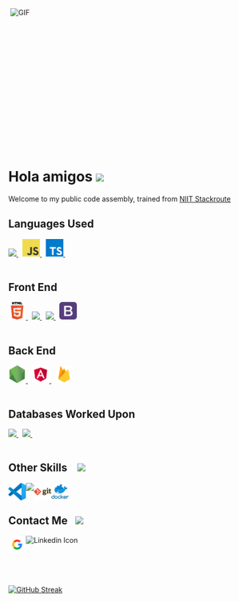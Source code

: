 <img align="right" alt="GIF" src="https://github.com/abhisheknaiidu/abhisheknaiidu/blob/master/code.gif?raw=true" width="500" height="320"/>

# Hola amigos <img height="35" src="https://media.tenor.com/A7eequnhcGwAAAAC/hand.gif">

Welcome to my public code assembly, trained from <a href="https://www.niit.com/stackroute/" >NIIT Stackroute</a>
<!-- <img src="https://ik.imagekit.io/levister/messagif__1__wZdOd6zM4.gif?ik-sdk-version=javascript-1.4.3&updatedAt=1666917373780"> -->

## Languages Used
<a href="https://www.cplusplus.com/">
    <img height="35" src="https://www.google.com/url?sa=i&url=https%3A%2F%2F1000logos.net%2Fjava-logo%2F&psig=AOvVaw0M_lkrkvaWRww4zH8L9GTe&ust=1674679364903000&source=images&cd=vfe&ved=0CBAQjRxqFwoTCLjxkfeI4fwCFQAAAAAdAAAAABAJ">
</a>
&nbsp;
<a href="https://developer.mozilla.org/en-US/docs/Web/JavaScript">
    <img height="35" src="https://raw.githubusercontent.com/github/explore/80688e429a7d4ef2fca1e82350fe8e3517d3494d/topics/javascript/javascript.png">
</a>
&nbsp;
<a href="https://www.typescriptlang.org/docs/">
    <img height="35" src="https://raw.githubusercontent.com/github/explore/80688e429a7d4ef2fca1e82350fe8e3517d3494d/topics/typescript/typescript.png">
</a>
&nbsp;
<!-- <a href="https://www.python.org/doc/">
    <img height="35" src="https://raw.githubusercontent.com/github/explore/80688e429a7d4ef2fca1e82350fe8e3517d3494d/topics/python/python.png">
</a> -->
<br/>
<br/>


## Front End 
<a href="https://www.w3schools.com/html/default.asp">
    <img height="35" src="https://raw.githubusercontent.com/github/explore/80688e429a7d4ef2fca1e82350fe8e3517d3494d/topics/html/html.png">
</a>
&nbsp;
<a href="https://developer.mozilla.org/en-US/docs/Web/CSS">
    <img height="35" src="https://www.google.com/url?sa=i&url=https%3A%2F%2Fwww.pngwing.com%2Fen%2Fsearch%3Fq%3Dcss%2BLogo&psig=AOvVaw1lBEIQsNOspuJ_0WZaSE2w&ust=1674679465928000&source=images&cd=vfe&ved=0CBAQjRxqFwoTCMDSv6eJ4fwCFQAAAAAdAAAAABAE">
</a>
&nbsp;
<a href="https://docs.spring.io/spring-boot/docs/current/reference/htmlsingle/">
    <img height="35" src="https://www.google.com/url?sa=i&url=https%3A%2F%2Fbetterprogramming.pub%2Fdemystifying-spring-boot-245e71feffc0&psig=AOvVaw2Bqi1BR8KxXSD-9NhS0Lvt&ust=1674679564446000&source=images&cd=vfe&ved=0CBAQjRxqFwoTCMj72NaJ4fwCFQAAAAAdAAAAABAE">
</a>
&nbsp;
<a href="https://getbootstrap.com/docs">
    <img height="35" src="https://raw.githubusercontent.com/github/explore/80688e429a7d4ef2fca1e82350fe8e3517d3494d/topics/bootstrap/bootstrap.png">
</a>
<br/>
<br/>

## Back End
<a href="https://nodejs.org/en/docs/">
    <img height="35" src="https://raw.githubusercontent.com/github/explore/80688e429a7d4ef2fca1e82350fe8e3517d3494d/topics/nodejs/nodejs.png">
</a>
&nbsp;
<a href="https://angular.io/docs">
    <img height="35" src="https://raw.githubusercontent.com/github/explore/80688e429a7d4ef2fca1e82350fe8e3517d3494d/topics/angular/angular.png">
</a>
<!-- <a href="https://graphql.org/learn/">
    <img height="35" src="https://upload.wikimedia.org/wikipedia/commons/1/17/GraphQL_Logo.svg">
</a>
&nbsp;
<a href="https://www.prisma.io/docs/concepts">
    <img height="35" src="https://avatars.githubusercontent.com/u/17219288?s=200&v=4">
</a> -->
&nbsp;
<a href="https://firebase.google.com/docs">
    <img height="35" src="https://raw.githubusercontent.com/github/explore/80688e429a7d4ef2fca1e82350fe8e3517d3494d/topics/firebase/firebase.png">
</a>
<br/>
<br/>

## Databases Worked Upon
<a href="https://docs.mongodb.com/">
    <img height="35" src="https://res.cloudinary.com/crunchbase-production/image/upload/c_lpad,h_170,w_170,f_auto,b_white,q_auto:eco,dpr_1/erkxwhl1gd48xfhe2yld">
</a>
&nbsp;
<a href="https://docs.oracle.com/cd/E17952_01/index.html">
    <img height="35" src="https://www.pngfind.com/pngs/m/74-744138_mysql-logo-png-mysql-transparent-png.png">
</a>
&nbsp;
<!-- <a href="https://www.postgresql.org/docs/current/">
    <img height="35" src="https://upload.wikimedia.org/wikipedia/commons/thumb/2/29/Postgresql_elephant.svg/120px-Postgresql_elephant.svg.png">
</a>
&nbsp; -->
<br/>
<br/>

## Other Skills &nbsp;&nbsp; <img height="35" src="https://media.giphy.com/media/ccRrcecpw9PaM/giphy.gif">

<a href="https://code.visualstudio.com/docs">
    <img align="left"  height="35" src="https://raw.githubusercontent.com/github/explore/80688e429a7d4ef2fca1e82350fe8e3517d3494d/topics/visual-studio-code/visual-studio-code.png">
</a>
<!-- <a href="https://jupyter.org/documentation">
    <img align="left"  height="35" src="https://raw.githubusercontent.com/github/explore/80688e429a7d4ef2fca1e82350fe8e3517d3494d/topics/jupyter-notebook/jupyter-notebook.png">
</a>
<a href="https://docs.genymotion.com/desktop/3.0/">
    <img  align="left"  height="35" src="https://icons.iconarchive.com/icons/papirus-team/papirus-apps/512/genymotion-icon.png">
</a> -->
<a href="https://learning.postman.com/docs/getting-started/introduction/">
    <img align="left"  height="35" src="https://user-images.githubusercontent.com/2676579/34940598-17cc20f0-f9be-11e7-8c6d-f0190d502d64.png">
</a>
<a href="https://git-scm.com/docs/gittutorial">
    <img align="left"  height="35" src="https://raw.githubusercontent.com/github/explore/80688e429a7d4ef2fca1e82350fe8e3517d3494d/topics/git/git.png">
</a>
<a href="https://docs.docker.com/">
    <img  align="left" height="35" src="https://raw.githubusercontent.com/github/explore/80688e429a7d4ef2fca1e82350fe8e3517d3494d/topics/docker/docker.png">
</a>

<br/>
<br/>



## Contact Me &nbsp;&nbsp;<img height="35" src="https://media.giphy.com/media/PkXF1fEvGdGOa8PCWU/giphy.gif">

<a href = '' >
    <img align="left" alt="Google Icon"height="35" src="https://raw.githubusercontent.com/github/explore/80688e429a7d4ef2fca1e82350fe8e3517d3494d/topics/google/google.png" />
</a>
<a href="https://www.linkedin.com/in/mohd-zaid-0461001a0/"  target="_yogesh">
  <img align="left" alt="Linkedin Icon" height="35" src="https://upload.wikimedia.org/wikipedia/commons/c/c9/Linkedin.svg" />
</a>
<!-- <a href="https://www.twitter.com/imyogeshgaur/"  target="_yogesh">
  <img align="left" alt="Twitter Icon" height="35" src="https://raw.githubusercontent.com/github/explore/80688e429a7d4ef2fca1e82350fe8e3517d3494d/topics/twitter/twitter.png" />
</a> -->
<!-- <a href='https://instagram.com/imyogeshgaur'  target="_yogesh">
  <img align="left" alt="Instagram Icon" height="35" src="https://www.transparentpng.com/thumb/logo-instagram/YfpFOL-logo-instagram-free-transparent.png" />
</a> -->
<!-- <a href='https://www.facebook.com/profile.php?id=100022189704235'  target="_yogesh">
  <img align="left" alt="Facebook Icon" height="35" src="https://1000logos.net/wp-content/uploads/2021/04/Facebook-logo.png" />
</a>
<a href="https://t.me/imyogeshgaur"  target="_yogesh">
  <img align="left" alt="Telegram Icon" height="35" src="https://raw.githubusercontent.com/github/explore/80688e429a7d4ef2fca1e82350fe8e3517d3494d/topics/telegram/telegram.png" />
</a> -->


<br/>
<br/>

<!-- ## Github Stats <img height="35px" src="https://media.giphy.com/media/fapvHdWzoHtYY/giphy.gif"> -->
<!-- <br>
<img  height='130px' src="https://github-readme-stats.vercel.app/api?username=imyogeshgaur&hide_title=true&show_icons=true&line_height=21&bg_color=0,EC6C6C,FFD479,FFFC79,73FA79&theme=radical&text_color=C300FF&icon_color=3D33FF&hide=commits,issues" />
<br>
<br><br> -->

<!-- 
[![trophy](https://github-profile-trophy.vercel.app/?username=imyogeshgaur&theme=monokai&title=MultiLanguage,Follower,Issues,Stars,Issues,PullRequest)](https://github.com/ryo-ma/github-profile-trophy) -->

<br>
<br><br>

<!-- <a href="https://github.com/DenverCoder1/github-readme-streak-stats"><img src="https://github-readme-streak-stats.herokuapp.com/?user=imyogeshgaur&theme=dark"/></a>
<br> -->
[![GitHub Streak](https://streak-stats.demolab.com/?user=mdzaid1299)](https://git.io/streak-stats)
<br><br>

